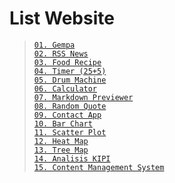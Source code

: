 # List Website

> [`01. Gempa`](https://indogempa.nubisub.xyz/)  
> [`02. RSS News`](https://rssnews.nubisub.xyz/)  
> [`03. Food Recipe`](https://recipe.nubisub.xyz/)  
> [`04. Timer (25+5)`](https://timer.nubisub.xyz/)  
> [`05. Drum Machine`](https://drummachine.nubisub.xyz/)  
> [`06. Calculator`](https://calculator.nubisub.xyz/)  
> [`07. Markdown Previewer`](https://markdownpreviewer.nubisub.xyz/)  
> [`08. Random Quote`](https://randomquote.nubisub.xyz/)  
> [`09. Contact App`](https://contact.nubisub.xyz/)  
> [`10. Bar Chart`](https://nubisub.github.io/d3/bar/)  
> [`11. Scatter Plot`](https://nubisub.github.io/d3/scatterplot/)  
> [`12. Heat Map`](https://nubisub.github.io/d3/heatmap/)  
> [`13. Tree Map`](https://nubisub.github.io/d3/treemap/)  
> [`14. Analisis KIPI`](https://nubisub.shinyapps.io/kipi/)  
> [`15. Content Management System`](https://cms.nubisub.xyz/)
